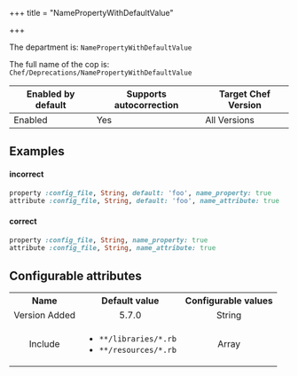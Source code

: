 +++
title = "NamePropertyWithDefaultValue"

+++

<!-- This content is automatically generated. See https://github.com/chef/chef-web-docs/blob/main/generated/README.md -->

The department is: `NamePropertyWithDefaultValue`

The full name of the cop is: `Chef/Deprecations/NamePropertyWithDefaultValue`

| Enabled by default | Supports autocorrection | Target Chef Version |
| --- | --- | --- |
| Enabled | Yes | All Versions |

## Examples


#### incorrect

```ruby
property :config_file, String, default: 'foo', name_property: true
attribute :config_file, String, default: 'foo', name_attribute: true
```

#### correct

```ruby
property :config_file, String, name_property: true
attribute :config_file, String, name_attribute: true
```

## Configurable attributes

<table>
<tbody><tr>
<th>Name</th>
<th>Default value</th>
<th>Configurable values</th>
</tr>
<tr>
<td style="text-align:center">Version Added</td>
<td style="text-align:center">5.7.0</td>
<td style="text-align:center">String</td>
</tr>
<tr><td style="text-align:center">Include</td>
<td style="text-align:center"><ul>
<li><code>**/libraries/*.rb</code></li>
<li><code>**/resources/*.rb</code></li>
</ul>
</td>
<td style="text-align:center">Array</td>
</tr></tbody></table>
